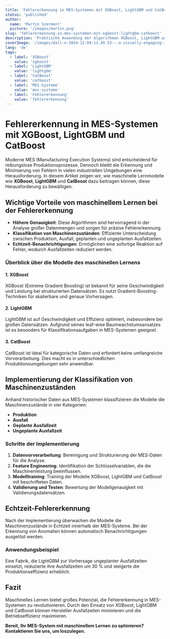 ```yaml
---
title: 'Fehlererkennung in MES-Systemen mit XGBoost, LightGBM und CatBoost'
status: 'published'
author:
  name: 'Martin Szerment'
  picture: '/images/martin.png'
slug: 'fehlererkennung-in-mes-systemen-mit-xgboost-lightgbm-catboost'
description: 'Praktische Anwendung der Algorithmen XGBoost, LightGBM und CatBoost in MES-Systemen zur Fehlererkennung. Beschreibung von Datenanalysemethoden, Klassifikation von Maschinenzuständen (Produktion, Ausfall, geplante und ungeplante Ausfallzeiten) und Implementierung von Echtzeitbenachrichtigungen zur Minimierung von Ausfallzeiten.'
coverImage: '/images/dall-e-2024-12-09-11.49.53---a-visually-engaging-image-illustrating-the-use-of-machine-learning-models-xgboost--lightgbm--and-catboost-in-industrial-systems.-the-image-features-a--A1MD.webp'
lang: 'de'
tags: 
  - label: 'XGBoost'
    value: 'xgboost'
  - label: 'LightGBM'
    value: 'lightgbm'
  - label: 'CatBoost'
    value: 'catboost'
  - label: 'MES-Systeme'
    value: 'mes-systeme'
  - label: 'Fehlererkennung'
    value: 'fehlererkennung'
---
```


# Fehlererkennung in MES-Systemen mit XGBoost, LightGBM und CatBoost

Moderne MES (Manufacturing Execution Systems) sind entscheidend für reibungslose Produktionsprozesse. Dennoch bleibt die Erkennung und Minimierung von Fehlern in vielen industriellen Umgebungen eine Herausforderung. In diesem Artikel zeigen wir, wie maschinelle Lernmodelle wie **XGBoost**, **LightGBM** und **CatBoost** dazu beitragen können, diese Herausforderung zu bewältigen.

## Wichtige Vorteile von maschinellem Lernen bei der Fehlererkennung

- **Höhere Genauigkeit**: Diese Algorithmen sind hervorragend in der Analyse großer Datenmengen und sorgen für präzise Fehlererkennung.
- **Klassifikation von Maschinenzuständen**: Effiziente Unterscheidung zwischen Produktion, Ausfall, geplanten und ungeplanten Ausfallzeiten.
- **Echtzeit-Benachrichtigungen**: Ermöglichen eine sofortige Reaktion auf Fehler, wodurch Ausfallzeiten reduziert werden.

### Überblick über die Modelle des maschinellen Lernens

#### 1. **XGBoost**
XGBoost (Extreme Gradient Boosting) ist bekannt für seine Geschwindigkeit und Leistung bei strukturierten Datensätzen. Es nutzt Gradient-Boosting-Techniken für skalierbare und genaue Vorhersagen.

#### 2. **LightGBM**
LightGBM ist auf Geschwindigkeit und Effizienz optimiert, insbesondere bei großen Datensätzen. Aufgrund seines leaf-wise Baumwachstumsansatzes ist es besonders für Klassifikationsaufgaben in MES-Systemen geeignet.

#### 3. **CatBoost**
CatBoost ist ideal für kategorische Daten und erfordert keine umfangreiche Vorverarbeitung. Dies macht es in unterschiedlichen Produktionsumgebungen sehr anwendbar.

## Implementierung der Klassifikation von Maschinenzuständen

Anhand historischer Daten aus MES-Systemen klassifizieren die Modelle die Maschinenzustände in vier Kategorien:
- **Produktion**
- **Ausfall**
- **Geplante Ausfallzeit**
- **Ungeplante Ausfallzeit**

### Schritte der Implementierung

1. **Datenvorverarbeitung**: Bereinigung und Strukturierung der MES-Daten für die Analyse.
2. **Feature Engineering**: Identifikation der Schlüsselvariablen, die die Maschinenleistung beeinflussen.
3. **Modelltraining**: Training der Modelle XGBoost, LightGBM und CatBoost mit beschrifteten Daten.
4. **Validierung und Testen**: Bewertung der Modellgenauigkeit mit Validierungsdatensätzen.

## Echtzeit-Fehlererkennung

Nach der Implementierung überwachen die Modelle die Maschinenzustände in Echtzeit innerhalb der MES-Systeme. Bei der Erkennung von Anomalien können automatisch Benachrichtigungen ausgelöst werden.

### Anwendungsbeispiel

Eine Fabrik, die LightGBM zur Vorhersage ungeplanter Ausfallzeiten einsetzt, reduzierte ihre Ausfallzeiten um 30 % und steigerte die Produktionseffizienz erheblich.

## Fazit

Maschinelles Lernen bietet großes Potenzial, die Fehlererkennung in MES-Systemen zu revolutionieren. Durch den Einsatz von XGBoost, LightGBM und CatBoost können Hersteller Ausfallzeiten minimieren und die Betriebseffizienz maximieren.

**Bereit, Ihr MES-System mit maschinellem Lernen zu optimieren? Kontaktieren Sie uns, um loszulegen.**
